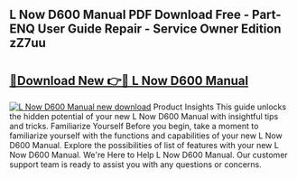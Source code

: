 ## L Now D600 Manual PDF Download Free - Part-ENQ User Guide Repair - Service Owner Edition zZ7uu

# <h2><a href="http://bc45052.oget.top/?id=L+Now+D600+Manual">🔗Download New 👉🔴 L Now D600 Manual</a></h2>

[![L Now D600 Manual new download](https://i.imgur.com/5g1atiW.png)](http://bc45052.oget.top/?id=L+Now+D600+Manual)
Product Insights This guide unlocks the hidden potential of your new L Now D600 Manual with insightful tips and tricks. Familiarize Yourself Before you begin, take a moment to familiarize yourself with the functions and capabilities of your new L Now D600 Manual. Explore the possibilities of list of features with your new L Now D600 Manual. We're Here to Help L Now D600 Manual. Our customer support team is ready to assist you with any questions or concerns.
